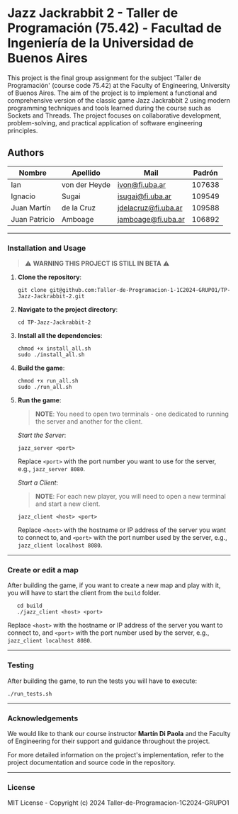 # Jazz Jackrabbit 2 - Taller de Programación (75.42) - Facultad de Ingeniería de la Universidad de Buenos Aires

This project is the final group assignment for the subject 'Taller de Programación' (course code 75.42) at the Faculty of Engineering, University of Buenos Aires. The aim of the project is to implement a functional and comprehensive version of the classic game Jazz Jackrabbit 2 using modern programming techniques and tools learned during the course such as Sockets and Threads. The project focuses on collaborative development, problem-solving, and practical application of software engineering principles.

## Authors
| Nombre | Apellido | Mail | Padrón |
| ------ | -------- | ------ | ------ |
| Ian  | von der Heyde | ivon@fi.uba.ar | 107638 |
| Ignacio | Sugai | isugai@fi.uba.ar | 109549 |
| Juan Martín | de la Cruz | jdelacruz@fi.uba.ar | 109588 |
| Juan Patricio | Amboage | jamboage@fi.uba.ar | 106892 |

-----------------
### Installation and Usage

> ⚠️ **WARNING THIS PROJECT IS STILL IN BETA** ⚠️

1. **Clone the repository**:
   ```
   git clone git@github.com:Taller-de-Programacion-1-1C2024-GRUPO1/TP-Jazz-Jackrabbit-2.git
   ```
2. **Navigate to the project directory**:
   ```
   cd TP-Jazz-Jackrabbit-2
   ```
3. **Install all the dependencies**:
   ```
   chmod +x install_all.sh
   sudo ./install_all.sh
   ```
4. **Build the game**:
   ```
   chmod +x run_all.sh
   sudo ./run_all.sh
   ```
4. **Run the game**:
   > **NOTE**: You need to open two terminals - one dedicated to running the server and another for the client.

   *Start the Server*:
   ```
   jazz_server <port>
   ```
   Replace `<port>` with the port number you want to use for the server, e.g., `jazz_server 8080`.

   *Start a Client*:
   > **NOTE**: For each new player, you will need to open a new terminal and start a new client.
   ```
   jazz_client <host> <port>
   ```
   Replace `<host>` with the hostname or IP address of the server you want to connect to, and `<port>` with the port number used by the server, e.g., `jazz_client localhost 8080`.

-----------------
### Create or edit a map
After building the game, if you want to create a new map and play with it, you will have to start the client from the `build` folder. 
```
   cd build
   ./jazz_client <host> <port>
```
Replace `<host>` with the hostname or IP address of the server you want to connect to, and `<port>` with the port number used by the server, e.g., `jazz_client localhost 8080`.

-----------------
### Testing
After building the game, to run the tests you will have to execute:
```
./run_tests.sh
```
-----------------
### Acknowledgements
We would like to thank our course instructor **Martín Di Paola** and the Faculty of Engineering for their support and guidance throughout the project. 

For more detailed information on the project's implementation, refer to the project documentation and source code in the repository.

-----------------
### License
MIT License - Copyright (c) 2024 Taller-de-Programacion-1C2024-GRUPO1
